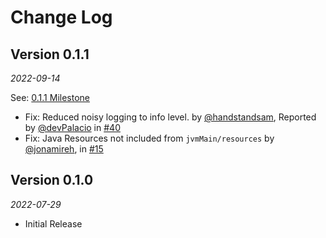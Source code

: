 # Change Log


## Version 0.1.1

_2022-09-14_

See: [0.1.1 Milestone](https://github.com/handstandsam/kmp4free/milestone/1?closed=1)

* Fix: Reduced noisy logging to info level. by [@handstandsam](https://github.com/handstandsam), Reported by [@devPalacio](https://github.com/devPalacio) in [#40](https://github.com/handstandsam/kmp4free/issues/11)
* Fix: Java Resources not included from `jvmMain/resources` by [@jonamireh](https://github.com/jonamireh), in [#15](https://github.com/handstandsam/kmp4free/issues/15)

## Version 0.1.0

_2022-07-29_

* Initial Release
